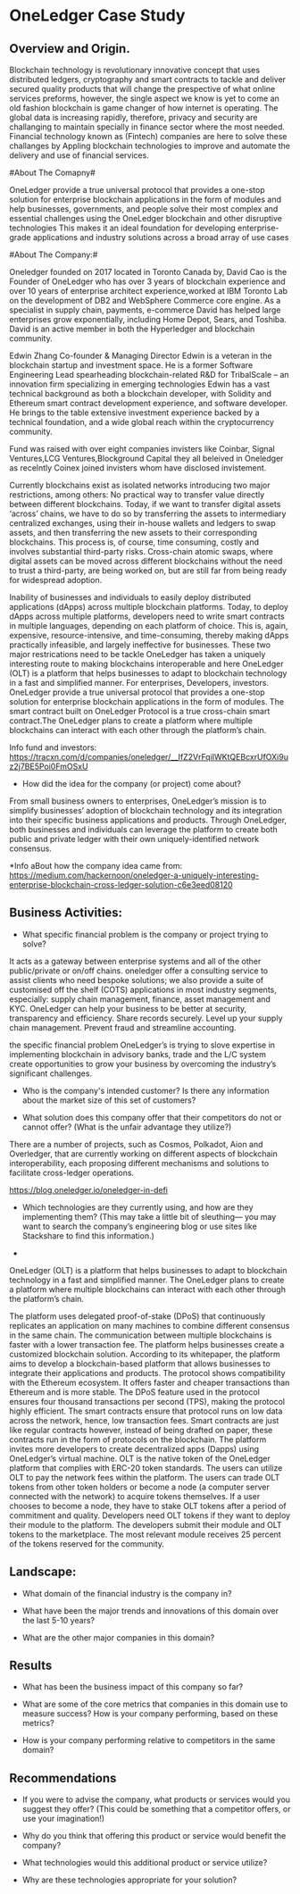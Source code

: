 #  OneLedger Case Study 

## Overview and Origin. 

Blockchain technology is revolutionary innovative concept that uses distributed ledgers, cryptography and smart contracts to tackle and deliver secured quality products that will change the prespective of what online services preforms, however, the single aspect we know is yet to come an old fashion blockchain is game changer of how internet is operating.
The global data is increasing rapidly, therefore, privacy and security are challanging to maintain specially in finance sector where the most needed.
Financial technology known as (Fintech) companies are here to solve these challanges by Appling blockchain technologies to improve and automate the delivery and use of financial services.

#About The Comapny#

OneLedger provide a true universal protocol that provides a one-stop solution for enterprise blockchain applications in the form of modules and help businesses, governments, and people solve their most complex and essential challenges using the OneLedger blockchain and other disruptive technologies This makes it an ideal foundation for developing enterprise-grade applications and industry solutions across a broad array of use cases

#About The Company:#

Oneledger founded on 2017 located in Toronto Canada by, David Cao is the Founder of OneLedger who has over 3 years of blockchain experience and over 10 years of enterprise architect experience,worked at IBM Toronto Lab on the development of DB2 and WebSphere Commerce core engine. As a specialist in supply chain, payments, e-commerce  David has helped large enterprises grow exponentially, including Home Depot, Sears, and Toshiba. David is an active member in both the Hyperledger and blockchain community.

Edwin Zhang Co-founder & Managing Director Edwin is a veteran in the blockchain startup and investment space. He is a former Software Engineering Lead spearheading blockchain-related R&D for TribalScale – an innovation firm specializing in emerging technologies
Edwin has a vast technical background as both a blockchain developer, with Solidity and Ethereum smart contract development experience, and software developer. He brings to the table extensive investment experience backed by a technical foundation, and a wide global reach within the cryptocurrency community.

Fund was raised with over eight companies invisters like Coinbar, Signal Ventures,LCG Ventures,Blockground Capital they all beleived in Oneledger as recelntly Coinex joined invisters whom have disclosed invistement.

Currently blockchains exist as isolated networks introducing two major restrictions, among others:
No practical way to transfer value directly between different blockchains. Today, if we want to transfer digital assets ‘across’ chains, we          have to do so by transferring the assets to intermediary centralized exchanges, using their in-house wallets and ledgers to swap assets, and then transferring the new assets to their corresponding blockchains. This process is, of course, time consuming, costly and involves substantial third-party risks. Cross-chain atomic swaps, where digital assets can be moved across different blockchains without the need to trust a third-party, are being worked on, but are still far from being ready for widespread adoption.

Inability of businesses and individuals to easily deploy distributed applications (dApps) across multiple blockchain platforms. Today, to deploy dApps across multiple platforms, developers need to write smart contracts in multiple languages, depending on each platform of choice. This is, again, expensive, resource-intensive, and time-consuming, thereby making dApps practically infeasible, and largely ineffective for businesses.
These two major restrications need to be tackle OneLedger has taken a uniquely interesting route to making blockchains interoperable and here  OneLedger (OLT) is a platform that helps businesses to adapt to blockchain technology in a fast and simplified manner. 
For enterprises, Developers, investors. OneLedger provide a true universal protocol that provides a one-stop solution for enterprise blockchain applications in the form of modules. 
The smart contract built on OneLedger Protocol is a true cross-chain smart contract.The OneLedger plans to create a platform where multiple blockchains can interact with each other through the platform’s chain.



Info fund and investors: 
https://tracxn.com/d/companies/oneledger/__IfZ2VrFqiIWKtQEBcxrUfOXi9uz2j7BE5Poi0FmOSxU
* How did the idea for the company (or project) come about?

From small business owners to enterprises, OneLedger’s mission is to simplify businesses’ adoption of blockchain technology and its integration into their specific business applications and products. Through OneLedger, both businesses and individuals can leverage the platform to create both public and private ledger with their own uniquely-identified network consensus.



*Info aBout how the company idea came from:
https://medium.com/hackernoon/oneledger-a-uniquely-interesting-enterprise-blockchain-cross-ledger-solution-c6e3eed08120











## Business Activities:

* What specific financial problem is the company or project trying to solve?


It acts as a gateway between enterprise systems and all of the other public/private or on/off chains.
oneledger offer a consulting service to assist clients who need bespoke solutions; we also provide a suite of customised off the shelf (COTS) applications in most industry segments, especially: supply chain management, finance, asset management and KYC.
OneLedger can help your business to be better at  security, transparency and efficiency. 
Share records securely. 
Level up your supply chain management.
Prevent fraud and streamline accounting.

the specific financial problem  OneLedger’s is trying to slove expertise  in implementing blockchain in advisory banks, trade and the L/C system create opportunities to grow your business by overcoming the industry’s significant challenges.

* Who is the company's intended customer?  Is there any information about the market size of this set of customers?

* What solution does this company offer that their competitors do not or cannot offer? (What is the unfair advantage they utilize?)

There are a number of projects, such as Cosmos, Polkadot, Aion and Overledger, that are currently working on different aspects of blockchain interoperability, each proposing different mechanisms and solutions to facilitate cross-ledger operations.

https://blog.oneledger.io/oneledger-in-defi

* Which technologies are they currently using, and how are they implementing them? (This may take a little bit of sleuthing–– you may want to search the company’s engineering blog or use sites like Stackshare to find this information.)



* 
OneLedger (OLT) is a platform that helps businesses to adapt to blockchain technology in a fast and simplified manner. The OneLedger plans to create a platform where multiple blockchains can interact with each other through the platform’s chain. 

The platform uses delegated proof-of-stake (DPoS) that continuously replicates an application on many machines to combine different consensus in the same chain. 
The communication between multiple blockchains is faster with a lower transaction fee. 
The platform helps businesses create a customized blockchain solution. According to its whitepaper, the platform aims to develop a blockchain-based platform that allows businesses to integrate their applications and products.
The protocol shows compatibility with the Ethereum ecosystem. It offers faster and cheaper transactions than Ethereum and is more stable. The DPoS feature used in the protocol ensures four thousand transactions per second (TPS), making the protocol highly efficient. The smart contracts ensure that protocol runs on low data across the network, hence, low transaction fees. Smart contracts are just like regular contracts however, instead of being drafted on paper, these contracts run in the form of protocols on the blockchain. The platform invites more developers to create decentralized apps (Dapps) using OneLedger’s virtual machine.
OLT is the native token of the OneLedger platform that complies with ERC-20 token standards. The users can utilize OLT to pay the network fees within the platform. The users can trade OLT tokens from other token holders or become a node (a computer server connected with the network) to acquire tokens themselves. If a user chooses to become a node, they have to stake OLT tokens after a period of commitment and quality.
Developers need OLT tokens if they want to deploy their module to the platform. The developers submit their module and OLT tokens to the marketplace. The most relevant module receives 25 percent of the tokens reserved for the community.



## Landscape:

* What domain of the financial industry is the company in?

* What have been the major trends and innovations of this domain over the last 5-10 years?

* What are the other major companies in this domain?










## Results

* What has been the business impact of this company so far?

* What are some of the core metrics that companies in this domain use to measure success? How is your company performing, based on these metrics?

* How is your company performing relative to competitors in the same domain?








## Recommendations

* If you were to advise the company, what products or services would you suggest they offer? (This could be something that a competitor offers, or use your imagination!)

* Why do you think that offering this product or service would benefit the company?

* What technologies would this additional product or service utilize?

* Why are these technologies appropriate for your solution?

